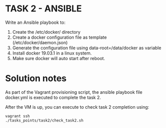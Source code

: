 # TASK 2 - ANSIBLE

Write an Ansible playbook to:

1. Create the /etc/docker/ directory
2. Create a docker configuration file as template (/etc/docker/daemon.json)
3. Generate the configuration file using data-root=/data/docker as variable
4. Install docker 19.03.1 in a linux system.
5. Make sure docker will auto start after reboot.
  

# Solution notes

As part of the Vagrant provisioning script, the ansible playbook file docker.yml is executed to complete the task 2.

After the VM is up, you can execute to check task 2 completion using:

    vagrant ssh  
    ./tasks_points/task2/check_task2.sh  